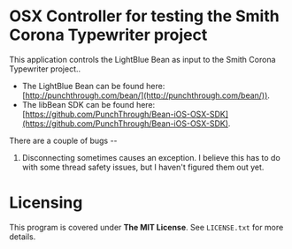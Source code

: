 #  OSX Controller for testing the Smith Corona Typewriter project

This application controls the LightBlue Bean as input to the Smith Corona Typewriter project..

* The LightBlue Bean can be found here: [http://punchthrough.com/bean/](http://punchthrough.com/bean/)). 
* The libBean SDK can be found here: [https://github.com/PunchThrough/Bean-iOS-OSX-SDK](https://github.com/PunchThrough/Bean-iOS-OSX-SDK).

There are a couple of bugs -- 

1. Disconnecting sometimes causes an exception. I believe this has to do with some thread safety issues, but I haven't figured them out yet.

# Licensing

This program is covered under **The MIT License**. See `LICENSE.txt` for more details.
